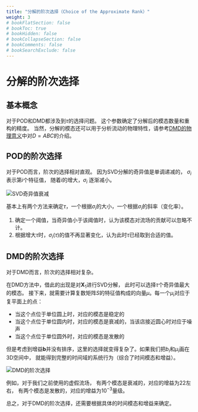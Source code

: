 ```yaml
---
title: "分解的阶次选择（Choice of the Approximate Rank）"
weight: 3
# bookFlatSection: false
# bookToc: true
# bookHidden: false
# bookCollapseSection: false
# bookComments: false
# bookSearchExclude: false
---
```


# 分解的阶次选择

## 基本概念

对于POD和DMD都涉及到$\tau$的选择问题。
这个参数确定了分解后的模态数量和重构的精度。
当然，分解的模态还可以用于分析流动的物理特性，请参考[DMD的物理意义](https://www.windtunnel.cn/fluiddecomposition/docs/dmd/)中对$D = ABC$的介绍。

## POD的阶次选择
对于POD而言，阶次的选择相对直观。
因为SVD分解的奇异值是单调递减的，
$\sigma_i$ 表示第$i$个特征值，
随着$i$的增大，$\sigma_i$ 逐渐减小。

![SVD奇异值衰减](/fluiddecomposition/pod/singular_values_comparison.png)

基本上有两个方法来确定$\tau$，一个根据$\sigma_i$的大小，一个根据$\sigma_i$的斜率（变化率）。

1. 确定一个阈值，当奇异值小于该阈值时，认为该模态对流场的贡献可以忽略不计。
2. 根据增大$\tau$时，$\sigma_i(\tau)$的值不再显著变化，认为此时$\tau$已经取到合适的值。


## DMD的阶次选择

对于DMD而言，阶次的选择相对复杂。

在DMD方法中，借此的出现是对$\mathbf{X}_1$进行SVD分解，
此时可以选择$\tau$个奇异值最大的模态。
接下来，就需要计算复数矩阵$S$的特征值构成的向量$\mu$。每一个$\mu_i$对应于复平面上的点：

- 当这个点位于单位圆上时，对应的模态是稳定的
- 当这个点位于单位圆内时，对应的模态是衰减的，当该店接近圆心时对应于噪声
- 当这个点位于单位圆外时，对应的模态是发散的

但是考虑到增益$\mathbf{b}$并没有排序，这里的选择就变得复杂了。如果我们把$b_i$和$\mu_i$画在3D空间中，
就能得到完整的时间域的系统行为（综合了时间模态和增益）。

![DMD的阶次选择](/fluiddecomposition/pod/dmd_spectrum.png)

例如，对于我们之前使用的虚假流场，
有两个模态是衰减的，对应的增益为22左右，
有两个模态是发散的，对应的增益为$10^{-3}$量级。

总之，对于DMD的阶次选择，还需要根据具体的时间模态和增益来确定。















